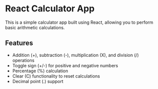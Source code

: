 # React Calculator App

This is a simple calculator app built using React, allowing you to perform basic arithmetic calculations.

## Features

- Addition (+), subtraction (-), multiplication (X), and division (/) operations
- Toggle sign (+/-) for positive and negative numbers
- Percentage (%) calculation
- Clear (C) functionality to reset calculations
- Decimal point (.) support

